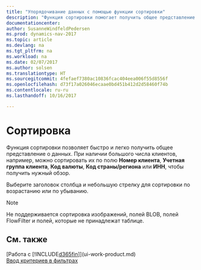 ```yaml
---
title: "Упорядочивание данных с помощью функции сортировки"
description: "Функция сортировки помогает получить общее представление о данных. Например, вы можете отсортировать клиентов по коду валюты, чтобы получить выборку клиентов."
documentationcenter: 
author: SusanneWindfeldPedersen
ms.prod: dynamics-nav-2017
ms.topic: article
ms.devlang: na
ms.tgt_pltfrm: na
ms.workload: na
ms.date: 02/07/2017
ms.author: solsen
ms.translationtype: HT
ms.sourcegitcommit: 4fefaef7380ac10836fcac404eea006f55d8556f
ms.openlocfilehash: d73f17a026046ecaae0bd451b412d2d58460f74b
ms.contentlocale: ru-ru
ms.lasthandoff: 10/16/2017

---
```

# <a name="sorting"></a>Сортировка
Функция сортировки позволяет быстро и легко получить общее представление о данных. При наличии большого числа клиентов, например, можно сортировать их по полю **Номер клиента**, **Учетная группа клиента**, **Код валюты**, **Код страны/региона** или **ИНН**, чтобы получить нужный обзор.

Выберите заголовок столбца и небольшую стрелку для сортировки по возрастанию или по убыванию.  

> [!NOTE]  
>   Не поддерживается сортировка изображений, полей BLOB, полей FlowFilter и полей, которые не принадлежат таблице.

## <a name="see-also"></a>См. также
[Работа с [!INCLUDE[d365fin](includes/d365fin_md.md)]](ui-work-product.md)  
[Ввод критериев в фильтрах](ui-enter-criteria-filters.md)

